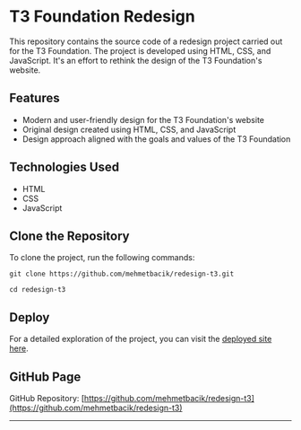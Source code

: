 # T3 Foundation Redesign

This repository contains the source code of a redesign project carried out for the T3 Foundation. The project is developed using HTML, CSS, and JavaScript. It's an effort to rethink the design of the T3 Foundation's website.

## Features

- Modern and user-friendly design for the T3 Foundation's website
- Original design created using HTML, CSS, and JavaScript
- Design approach aligned with the goals and values of the T3 Foundation

## Technologies Used

- HTML
- CSS
- JavaScript

## Clone the Repository

To clone the project, run the following commands:

```
git clone https://github.com/mehmetbacik/redesign-t3.git
```
```
cd redesign-t3
```

## Deploy

For a detailed exploration of the project, you can visit the [deployed site here](https://redesign-t3.vercel.app/).

## GitHub Page

GitHub Repository: [https://github.com/mehmetbacik/redesign-t3](https://github.com/mehmetbacik/redesign-t3)

---